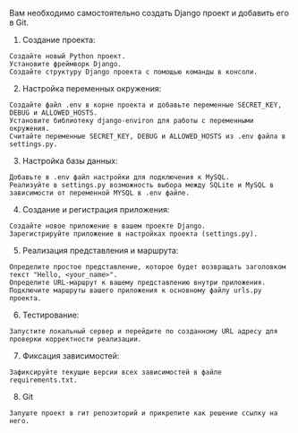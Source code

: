 Вам необходимо самостоятельно создать Django проект и добавить его в Git.

  1. Создание проекта:

    Создайте новый Python проект.
    Установите фреймворк Django.
    Создайте структуру Django проекта с помощью команды в консоли.

  2. Настройка переменных окружения:

    Создайте файл .env в корне проекта и добавьте переменные SECRET_KEY, DEBUG и ALLOWED_HOSTS.
    Установите библиотеку django-environ для работы с переменными окружения.
    Считайте переменные SECRET_KEY, DEBUG и ALLOWED_HOSTS из .env файла в settings.py.

  3. Настройка базы данных:

    Добавьте в .env файл настройки для подключения к MySQL.
    Реализуйте в settings.py возможность выбора между SQLite и MySQL в зависимости от переменной MYSQL в .env файле.

  4. Создание и регистрация приложения:

    Создайте новое приложение в вашем проекте Django.
    Зарегистрируйте приложение в настройках проекта (settings.py).

  5. Реализация представления и маршрута:

    Определите простое представление, которое будет возвращать заголовком текст "Hello, <your_name>".
    Определите URL-маршрут к вашему представлению внутри приложения.
    Подключите маршруты вашего приложения к основному файлу urls.py проекта.
    
  6. Тестирование:

    Запустите локальный сервер и перейдите по созданному URL адресу для проверки корректности реализации.

  7. Фиксация зависимостей:

    Зафиксируйте текущие версии всех зависимостей в файле requirements.txt.

  8. Git

    Запуште проект в гит репозиторий и прикрепите как решение ссылку на него.
